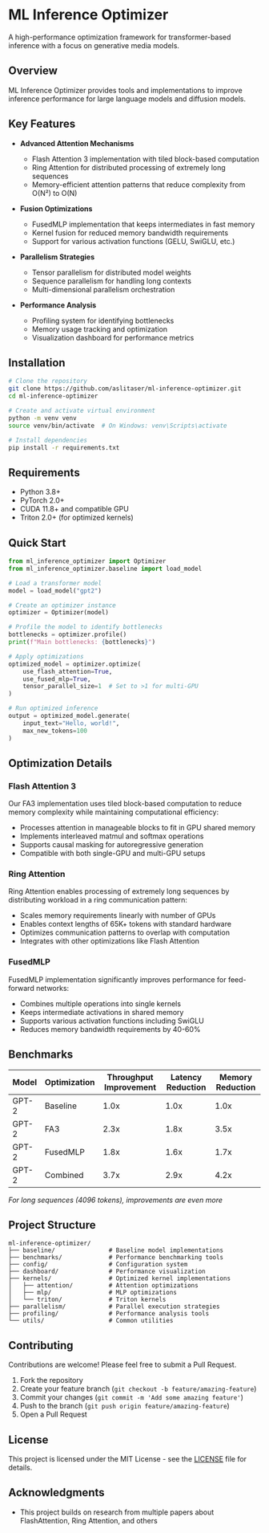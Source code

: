# ML Inference Optimizer

A high-performance optimization framework for transformer-based inference with a focus on generative media models.

## Overview

ML Inference Optimizer provides tools and implementations to improve inference performance for large language models and diffusion models. 

## Key Features

- **Advanced Attention Mechanisms**
  - Flash Attention 3 implementation with tiled block-based computation
  - Ring Attention for distributed processing of extremely long sequences
  - Memory-efficient attention patterns that reduce complexity from O(N²) to O(N)

- **Fusion Optimizations**
  - FusedMLP implementation that keeps intermediates in fast memory
  - Kernel fusion for reduced memory bandwidth requirements
  - Support for various activation functions (GELU, SwiGLU, etc.)

- **Parallelism Strategies**
  - Tensor parallelism for distributed model weights
  - Sequence parallelism for handling long contexts
  - Multi-dimensional parallelism orchestration

- **Performance Analysis**
  - Profiling system for identifying bottlenecks
  - Memory usage tracking and optimization
  - Visualization dashboard for performance metrics

## Installation

```bash
# Clone the repository
git clone https://github.com/aslitaser/ml-inference-optimizer.git
cd ml-inference-optimizer

# Create and activate virtual environment
python -m venv venv
source venv/bin/activate  # On Windows: venv\Scripts\activate

# Install dependencies
pip install -r requirements.txt

```

## Requirements

- Python 3.8+
- PyTorch 2.0+
- CUDA 11.8+ and compatible GPU
- Triton 2.0+ (for optimized kernels)

## Quick Start

```python
from ml_inference_optimizer import Optimizer
from ml_inference_optimizer.baseline import load_model

# Load a transformer model
model = load_model("gpt2")

# Create an optimizer instance
optimizer = Optimizer(model)

# Profile the model to identify bottlenecks
bottlenecks = optimizer.profile()
print(f"Main bottlenecks: {bottlenecks}")

# Apply optimizations
optimized_model = optimizer.optimize(
    use_flash_attention=True,
    use_fused_mlp=True,
    tensor_parallel_size=1  # Set to >1 for multi-GPU
)

# Run optimized inference
output = optimized_model.generate(
    input_text="Hello, world!",
    max_new_tokens=100
)
```

## Optimization Details

### Flash Attention 3

Our FA3 implementation uses tiled block-based computation to reduce memory complexity while maintaining computational efficiency:

- Processes attention in manageable blocks to fit in GPU shared memory
- Implements interleaved matmul and softmax operations
- Supports causal masking for autoregressive generation
- Compatible with both single-GPU and multi-GPU setups

### Ring Attention

Ring Attention enables processing of extremely long sequences by distributing workload in a ring communication pattern:

- Scales memory requirements linearly with number of GPUs
- Enables context lengths of 65K+ tokens with standard hardware
- Optimizes communication patterns to overlap with computation
- Integrates with other optimizations like Flash Attention

### FusedMLP

FusedMLP implementation significantly improves performance for feed-forward networks:

- Combines multiple operations into single kernels
- Keeps intermediate activations in shared memory
- Supports various activation functions including SwiGLU
- Reduces memory bandwidth requirements by 40-60%

## Benchmarks

| Model | Optimization | Throughput Improvement | Latency Reduction | Memory Reduction |
|-------|-------------|------------------------|-------------------|------------------|
| GPT-2 | Baseline    | 1.0x                   | 1.0x              | 1.0x             |
| GPT-2 | FA3         | 2.3x                   | 1.8x              | 3.5x             |
| GPT-2 | FusedMLP    | 1.8x                   | 1.6x              | 1.7x             |
| GPT-2 | Combined    | 3.7x                   | 2.9x              | 4.2x             |

*For long sequences (4096 tokens), improvements are even more*

## Project Structure

```
ml-inference-optimizer/
├── baseline/               # Baseline model implementations
├── benchmarks/             # Performance benchmarking tools
├── config/                 # Configuration system
├── dashboard/              # Performance visualization
├── kernels/                # Optimized kernel implementations
│   ├── attention/          # Attention optimizations
│   ├── mlp/                # MLP optimizations
│   └── triton/             # Triton kernels
├── parallelism/            # Parallel execution strategies
├── profiling/              # Performance analysis tools
└── utils/                  # Common utilities
```

## Contributing

Contributions are welcome! Please feel free to submit a Pull Request.

1. Fork the repository
2. Create your feature branch (`git checkout -b feature/amazing-feature`)
3. Commit your changes (`git commit -m 'Add some amazing feature'`)
4. Push to the branch (`git push origin feature/amazing-feature`)
5. Open a Pull Request

## License

This project is licensed under the MIT License - see the [LICENSE](LICENSE) file for details.

## Acknowledgments

- This project builds on research from multiple papers about FlashAttention, Ring Attention, and others
